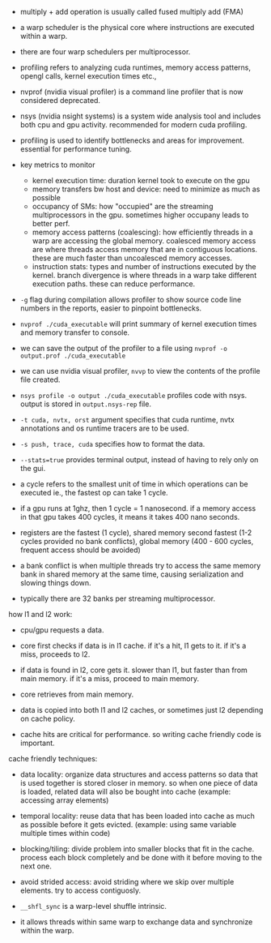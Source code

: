 - multiply + add operation is usually called fused multiply add (FMA)
- a warp scheduler is the physical core where instructions are executed within a warp. 
- there are four warp schedulers per multiprocessor. 
- profiling refers to analyzing cuda runtimes, memory access patterns, opengl calls, kernel execution times etc., 
- nvprof (nvidia visual profiler) is a command line profiler that is now considered deprecated. 
- nsys (nvidia nsight systems) is a system wide analysis tool and includes both cpu and gpu activity. recommended for modern cuda profiling. 
- profiling is used to identify bottlenecks and areas for improvement. essential for performance tuning. 
- key metrics to monitor
    - kernel execution time: duration kernel took to execute on the gpu
    - memory transfers bw host and device: need to minimize as much as possible
    - occupancy of SMs: how "occupied" are the streaming multiprocessors in the gpu. sometimes higher occupany leads to better perf. 
    - memory access patterns (coalescing): how efficiently threads in a warp are accessing the global memory. coalesced memory access are where threads access memory that are in contiguous locations. these are much faster than uncoalesced memory accesses. 
    - instruction stats: types and number of instructions executed by the kernel. branch divergence is where threads in a warp take different execution paths. these can reduce performance. 
- `-g` flag during compilation allows profiler to show source code line numbers in the reports, easier to pinpoint bottlenecks. 
- `nvprof ./cuda_executable` will print summary of kernel execution times and memory transfer to console. 
- we can save the output of the profiler to a file using `nvprof -o output.prof ./cuda_executable`
- we can use nvidia visual profiler, `nvvp`  to view the contents of the profile file created. 
- `nsys profile -o output ./cuda_executable` profiles code with nsys. output is stored in `output.nsys-rep` file. 
- `-t cuda, nvtx, orst` argument specifies that cuda runtime, nvtx annotations and os runtime tracers are to be used. 
- `-s push, trace, cuda` specifies how to format the data. 
- `--stats=true` provides terminal output, instead of having to rely only on the gui. 

- a cycle refers to the smallest unit of time in which operations can be executed ie., the fastest op can take 1 cycle. 
- if a gpu runs at 1ghz, then 1 cycle = 1 nanosecond. if a memory access in that gpu takes 400 cycles, it means it takes 400 nano seconds. 
- registers are the fastest (1 cycle), shared memory second fastest (1-2 cycles provided no bank conflicts), global memory (400 - 600 cycles, frequent access should be avoided)
- a bank conflict is when multiple threads try to access the same memory bank in shared memory at the same time, causing serialization and slowing things down. 
- typically there are 32 banks per streaming multiprocessor. 

how l1 and l2 work: 
- cpu/gpu requests a data. 
- core first checks if data is in l1 cache. if it's a hit, l1 gets to it. if it's a miss, proceeds to l2. 
- if data is found in l2, core gets it. slower than l1, but faster than from main memory. if it's a miss, proceed to main memory. 
- core retrieves from main memory. 
- data is copied into both l1 and l2 caches, or sometimes just l2 depending on cache policy. 

- cache hits are critical for performance. so writing cache friendly code is important. 

cache friendly techniques:
- data locality: organize data structures and access patterns so data that is used together is stored closer in memory. so when one piece of data is loaded, related data will also be bought into cache (example: accessing array elements)
- temporal locality: reuse data that has been loaded into cache as much as possible before it gets evicted. (example: using same variable multiple times within code)
- blocking/tiling: divide problem into smaller blocks that fit in the cache. process each block completely and be done with it before moving to the next one. 
- avoid strided access: avoid striding where we skip over multiple elements. try to access contiguosly. 


- `__shfl_sync` is a warp-level shuffle intrinsic. 
- it allows threads within same warp to exchange data and synchronize within the warp. 